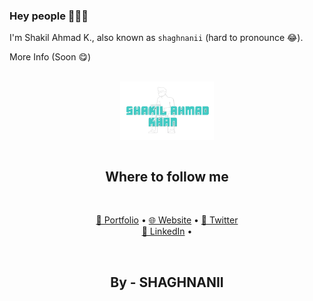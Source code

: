 ### Hey people 👋👋👋

I'm Shakil Ahmad K., also known as `shaghnanii` (hard to pronounce 😂).

More Info (Soon 😋)

<br>
<div align="center">
  <a href="https://shaghnanii.github.io/music-app" target="blank">
    <picture>
      <source srcset="https://github.com/shaghnanii/shaghnanii/blob/main/images/logo.png" media="(prefers-color-scheme: dark)">
      <img align="center" width="150px" alt="MYLOGO" src="https://github.com/shaghnanii/shaghnanii/blob/main/images/logo.png">
    </picture>
  </a>
</div>

<br>

<h2 align="center">Where to follow me</h2>
<br>
<p align="center">
 <a href="https://shaghnanii.github.io/music-app" target="_blank">🤵 Portfolio</a>
  &bull;
  <a href="https://shaghnanii.github.io/music-app" target="_blank">🌐 Website</a>
  &bull;
  <a href="https://twitter.com/shaghnanii" target="_blank">🦆 Twitter</a>
  <br>
  <a href="https://www.linkedin.com/in/shaghnanii/" target="_blank">🏸 LinkedIn</a>
  &bull;
</p>

<br>

<h2 align="center">By - SHAGHNANII</h2>
